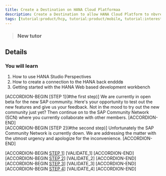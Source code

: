 ```yaml
---
title: Create a Destination on HANA Cloud Platformaa
description: Create a Destination to allow HANA Cloud Platform to nbvread/write data
tags: [tutorial:product/hcp, tutorial:product/mobile, tutorial:interest/gettingstarted]
---
```


>### New tutor

## Details
### You will learn  
1. How to use HANA Studio Perspectives
2. How to create a connection to the HANA back endddв
3. Getting started with the HANA Web based development workbench

[ACCORDION-BEGIN [STEP 1](#the first step)] We are currently in open beta for the new SAP community. Here's your opportunity to test out the new features and give us your feedback. Not in the mood to try out the new community just yet? Then continue on to the SAP Community Network (SCN) where you currently collaborate with other members. [ACCORDION-END]    
[ACCORDION-BEGIN [STEP 2](#the second step)] Unfortunately the SAP Community Network is currently down. We are addressing the matter with the utmost urgency and apologize for the inconvenience. [ACCORDION-END]


[ACCORDION-BEGIN [STEP 1](#step1)]
[VALIDATE_1]
[ACCORDION-END]      
[ACCORDION-BEGIN [STEP 2](#step2)]
[VALIDATE_2]
[ACCORDION-END]
[ACCORDION-BEGIN [STEP 3](#step3)]
[VALIDATE_3]
[ACCORDION-END]
[ACCORDION-BEGIN [STEP 4](#step4)]
[VALIDATE_4]
[ACCORDION-END]




